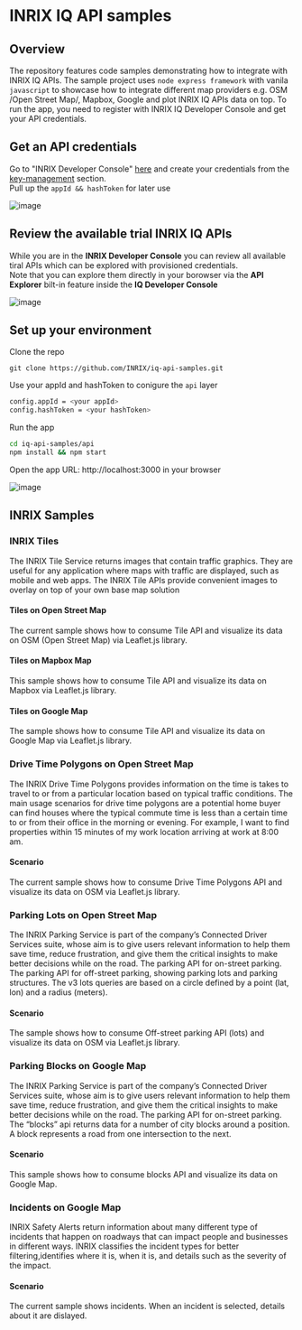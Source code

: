 # INRIX IQ API samples

## Overview

The repository features code samples demonstrating how to integrate with INRIX IQ APIs. The sample project uses `node express framework` with vanila `javascript` to showcase how to integrate different map providers e.g. OSM /Open Street Map/, Mapbox, Google and plot INRIX IQ APIs data on top. To run the app, you need to register with INRIX IQ Developer Console and get your API credentials.

## Get an API credentials

Go to "INRIX Developer Console" [here](https://iq.inrix.com/developer/) and create your credentials from the [key-management](https://iq.inrix.com/developer/key-management) section.  
Pull up the `appId && hashToken` for later use

![image](https://user-images.githubusercontent.com/6359356/126635600-2261cb9b-6937-495f-a3aa-6744ea1ae129.png)

## Review the available trial INRIX IQ APIs

While you are in the **INRIX Developer Console** you can review all available tiral APIs which can be explored with provisioned credentials.  
Note that you can explore them directly in your borowser via the **API Explorer** bilt-in feature inside the **IQ Developer Console**

![image](https://user-images.githubusercontent.com/1092422/124624795-e3df2200-de85-11eb-8ff6-f6a7b7adc28e.png)

## Set up your environment

Clone the repo

```
git clone https://github.com/INRIX/iq-api-samples.git

```

Use your appId and hashToken to conigure the `api` layer

```sh
config.appId = <your appId>
config.hashToken = <your hashToken>

```

Run the app

```sh
cd iq-api-samples/api
npm install && npm start

```

Open the app URL: http://localhost:3000 in your browser

![image](https://user-images.githubusercontent.com/1092422/124622097-7cc06e00-de83-11eb-9092-686b74253e3d.png)

## INRIX Samples

### INRIX Tiles

The INRIX Tile Service returns images that contain traffic graphics.
They are useful for any application where maps with traffic are displayed, such as mobile and web apps.
The INRIX Tile APIs provide convenient images to overlay on top of your own base map solution

#### Tiles on Open Street Map

The current sample shows how to consume Tile API and visualize its data on OSM (Open Street Map) via Leaflet.js library.

#### Tiles on Mapbox Map

This sample shows how to consume Tile API and visualize its data on Mapbox via Leaflet.js library.

#### Tiles on Google Map

The sample shows how to consume Tile API and visualize its data on Google Map via Leaflet.js library.

### Drive Time Polygons on Open Street Map

The INRIX Drive Time Polygons provides information on the time is takes to travel to or from a particular location based on
typical traffic conditions. The main usage scenarios for drive time polygons are a potential home buyer can find houses where the
typical commute time is less than a certain time to or from their office in the morning or evening.
For example, I want to find properties within 15 minutes of my work location arriving at work at 8:00 am.

#### Scenario

The current sample shows how to consume Drive Time Polygons API and visualize its data on OSM via Leaflet.js library.

### Parking Lots on Open Street Map

The INRIX Parking Service is part of the company’s Connected Driver Services suite, whose aim is to give users relevant information
to help them save time, reduce frustration, and give them the critical insights to make better decisions while on the road.
The parking API for on-street parking. The parking API for off-street parking, showing parking lots and parking structures.
The v3 lots queries are based on a circle defined by a point (lat, lon) and a radius (meters).

#### Scenario

The sample shows how to consume Off-street parking API (lots) and visualize its data on OSM via Leaflet.js library.

### Parking Blocks on Google Map

The INRIX Parking Service is part of the company’s Connected Driver Services suite, whose aim is to give users relevant information to
help them save time, reduce frustration, and give them the critical insights to make better decisions while on the road.
The parking API for on-street parking. The “blocks” api returns data for a number of city blocks around a position.
A block represents a road from one intersection to the next.

#### Scenario

This sample shows how to consume blocks API and visualize its data on Google Map.

### Incidents on Google Map

INRIX Safety Alerts return information about many different type of incidents that happen on roadways that can impact people and
businesses in different ways. INRIX classifies the incident types for better filtering,identifies where it is, when it is, and
details such as the severity of the impact.

#### Scenario

The current sample shows incidents. When an incident is selected, details about it are dislayed.
